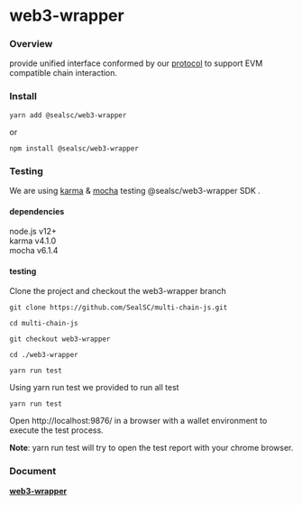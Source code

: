 # web3-wrapper

### Overview

provide unified interface conformed by our [protocol](https://github.com/SealSC/multi-chain-js/tree/main/protocol) to support EVM compatible chain interaction.

### Install

```
yarn add @sealsc/web3-wrapper
```
 or 
```
npm install @sealsc/web3-wrapper
```    

### Testing
We are using [karma](http://karma-runner.github.io/6.3/intro/configuration.html) & [mocha](https://mochajs.org/) testing @sealsc/web3-wrapper SDK .

#### dependencies
node.js v12+   
karma v4.1.0   
mocha v6.1.4   

#### testing

Clone the project and checkout the web3-wrapper branch

```
git clone https://github.com/SealSC/multi-chain-js.git

cd multi-chain-js

git checkout web3-wrapper

cd ./web3-wrapper

yarn run test

```  

Using yarn run test we provided to run all test
```
yarn run test
```
Open http://localhost:9876/ in a browser with a wallet environment to execute the test process.  

**Note**: yarn run test will try to open the test report with your chrome browser.

### Document

**[web3-wrapper](https://multi-chain-js-doc.seor.io/en/web3/)**  

